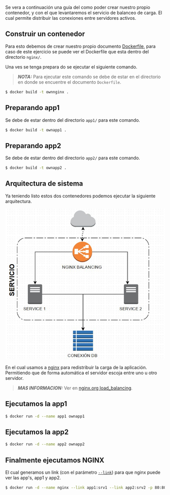 
Se vera a continuación una guía del como poder crear nuestro propio contenedor, y con el que levantaremos el servicio de balanceo de carga. El cual permite distribuir las conexiones entre servidores activos.

Construir un contenedor
-----------------------

Para esto debemos de crear nuestro propio documento [Dockerfile](http://docs.docker.com/reference/builder/), para caso de este ejercicio se puede ver el Dockerfile que esta dentro del directorio `nginx/`.

Una ves se tenga prepara do se ejecutar el siguiente comando.

> ***NOTA:*** Para ejecutar este comando se debe de estar en el directorio en donde se encuentre el documento `Dockerfile`.

```bash
$ docker build -t ownnginx .
```



Preparando app1
---------------

Se debe de estar dentro del directorio `app1/` para este comando.

```bash
$ docker build -t ownapp1 .
```



Preparando app2
---------------

Se debe de estar dentro del directorio `app2/` para este comando.

```bash
$ docker build -t ownapp2 .
```



Arquitectura de sistema
-----------------------

Ya teniendo listo estos dos contenedores podemos ejecutar la siguiente arquitectura.

![Arquitectura Balanceo de Carga](diagrama.jpg)

En el cual usamos a [nginx](http://nginx.org) para redistribuir la carga de la aplicación. Permitiendo que de forma automática el servidor escoja entre uno u otro servidor.

> ***MAS INFORMACION:*** Ver en [nginx.org load_balancing](http://nginx.org/en/docs/http/load_balancing.html).



Ejecutamos la app1
------------------

```bash
$ docker run -d --name app1 ownapp1
```



Ejecutamos la app2
------------------

```bash
$ docker run -d --name app2 ownapp2
```



Finalmente ejecutamos NGINX
---------------------------

El cual generamos un link (con el parámetro [`--link`](https://docs.docker.com/userguide/dockerlinks)) para que nginx puede ver las app's, app1 y app2.

```bash
$ docker run -d --name nginx --link app1:srv1 --link app2:srv2 -p 80:80 ownnginx
```
